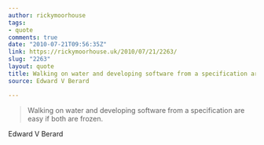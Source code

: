```yaml
---
author: rickymoorhouse
tags:
- quote
comments: true
date: "2010-07-21T09:56:35Z"
link: https://rickymoorhouse.uk/2010/07/21/2263/
slug: "2263"
layout: quote
title: Walking on water and developing software from a specification are easy if both are frozen.
source: Edward V Berard

---
```


>Walking on water and developing software from a specification are easy if both are frozen.
<figcaption>Edward V Berard</figcaption>
